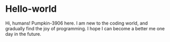 # Hello-world

Hi, humans! Pumpkin-3906 here.
I am new to the coding world, and gradually find the joy of programming.
I hope I can become a better me one day in the future.
